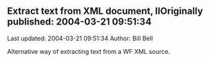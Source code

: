 ## Extract text from XML document, IIOriginally published: 2004-03-21 09:51:34 
Last updated: 2004-03-21 09:51:34 
Author: Bill Bell 
 
Alternative way of extracting text from a WF XML source.